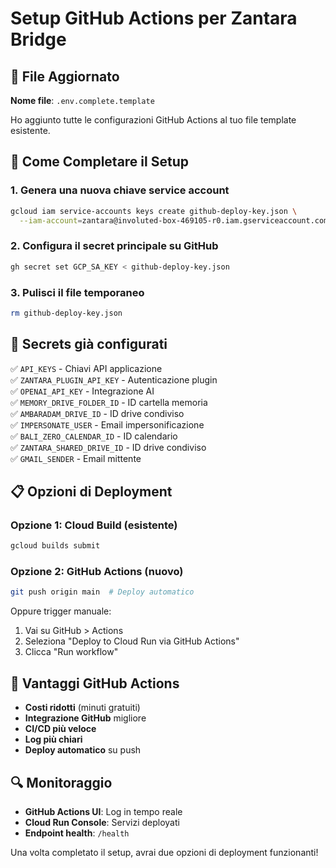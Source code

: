 # Setup GitHub Actions per Zantara Bridge

## 📁 File Aggiornato
**Nome file**: `.env.complete.template`

Ho aggiunto tutte le configurazioni GitHub Actions al tuo file template esistente.

## 🚀 Come Completare il Setup

### 1. Genera una nuova chiave service account
```bash
gcloud iam service-accounts keys create github-deploy-key.json \
  --iam-account=zantara@involuted-box-469105-r0.iam.gserviceaccount.com
```

### 2. Configura il secret principale su GitHub
```bash
gh secret set GCP_SA_KEY < github-deploy-key.json
```

### 3. Pulisci il file temporaneo
```bash
rm github-deploy-key.json
```

## 🔧 Secrets già configurati
✅ `API_KEYS` - Chiavi API applicazione  
✅ `ZANTARA_PLUGIN_API_KEY` - Autenticazione plugin  
✅ `OPENAI_API_KEY` - Integrazione AI  
✅ `MEMORY_DRIVE_FOLDER_ID` - ID cartella memoria  
✅ `AMBARADAM_DRIVE_ID` - ID drive condiviso  
✅ `IMPERSONATE_USER` - Email impersonificazione  
✅ `BALI_ZERO_CALENDAR_ID` - ID calendario  
✅ `ZANTARA_SHARED_DRIVE_ID` - ID drive condiviso  
✅ `GMAIL_SENDER` - Email mittente  

## 📋 Opzioni di Deployment

### Opzione 1: Cloud Build (esistente)
```bash
gcloud builds submit
```

### Opzione 2: GitHub Actions (nuovo)
```bash
git push origin main  # Deploy automatico
```

Oppure trigger manuale:
1. Vai su GitHub > Actions
2. Seleziona "Deploy to Cloud Run via GitHub Actions"
3. Clicca "Run workflow"

## 🎯 Vantaggi GitHub Actions
- **Costi ridotti** (minuti gratuiti)
- **Integrazione GitHub** migliore
- **CI/CD più veloce**
- **Log più chiari**
- **Deploy automatico** su push

## 🔍 Monitoraggio
- **GitHub Actions UI**: Log in tempo reale
- **Cloud Run Console**: Servizi deployati
- **Endpoint health**: `/health`

Una volta completato il setup, avrai due opzioni di deployment funzionanti!